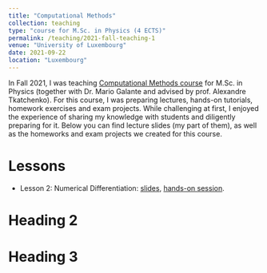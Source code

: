 ```yaml
---
title: "Computational Methods"
collection: teaching
type: "course for M.Sc. in Physics (4 ECTS)"
permalink: /teaching/2021-fall-teaching-1
venue: "University of Luxembourg"
date: 2021-09-22
location: "Luxembourg"
---
```


In Fall 2021, I was teaching [Computational Methods course](https://almaz-khabibrakhmanov.github.io/files/teaching/CompMethods/Computational_Methods_AY_21_22.pdf) for M.Sc. in Physics (together with Dr. Mario Galante and advised by prof. Alexandre Tkatchenko). For this course, I was preparing lectures, hands-on tutorials, homework exercises and exam projects. While challenging at first, I enjoyed the experience of sharing my knowledge with students and diligently preparing for it. Below you can find lecture slides (my part of them), as well as the homeworks and exam projects we created for this course.

Lessons
======
* Lesson 2: Numerical Differentiation: [slides](https://almaz-khabibrakhmanov.github.io/files/teaching/CompMethods/Lesson2_Slides.pdf), [hands-on session](https://almaz-khabibrakhmanov.github.io/files/teaching/CompMethods/Lesson2_HandsOn.pdf).


Heading 2
======

Heading 3
======

